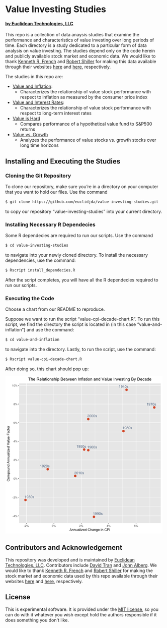 # Value Investing Studies
#### [by Euclidean Technologies, LLC](http://www.euclidean.com)

This repo is a collection of data anaysis studies that examine the performance and characteristics of value investing over long periods of time. Each directory is a study dedicated to a particular form of data analysis on value investing. The studies depend only on the code herein and publicly available stock market and economic data. We would like to thank [Kenneth R. French](http://mba.tuck.dartmouth.edu/pages/faculty/ken.french/) and [Robert Shiller](http://www.econ.yale.edu/~shiller/) for making this data available through their websites [here](http://mba.tuck.dartmouth.edu/pages/faculty/ken.french/data_library.html#Research) and [here](http://www.econ.yale.edu/~shiller/data.htm), respectively. 

The studies in this repo are:
- [Value and Inflation](https://github.com/euclidjda/value-investing-studies/tree/master/value-and-inflation): 
	- Characterizes the relationship of value stock performance with respect to inflation as measured by the consumer price index
- [Value and Interest Rates](https://github.com/euclidjda/value-investing-studies/tree/master/value-and-interest-rates):
	- Characterizes the relationship of value stock performance with respect to long-term interest rates 
- [Value is Hard](https://github.com/euclidjda/value-investing-studies/tree/master/value-is-hard)
	- Compares performance of a hypothetical value fund to S&P500 returns
- [Value vs. Growth](https://github.com/euclidjda/value-investing-studies/tree/master/value-vs-growth)
	- Analyzes the performance of value stocks vs. growth stocks over long time horizons

## Installing and Executing the Studies

### Cloning the Git Repository

To clone our repository, make sure you’re in a directory on your computer that you want to hold our files. Use the command 

```bash
$ git clone https://github.com/euclidjda/value-investing-studies.git
```

to copy our repository “value-investing-studies” into your current directory. 

### Installing Necessary R Dependecies 

Some R dependecies are required to run our scripts. Use the command 

```bash 
$ cd value-investing-studies
``` 

to navigate into your newly cloned directory. To install the necessary dependencies, use the command: 

```bash 
$ Rscript install_dependecies.R
``` 

After the script completes, you will have all the R dependecies required to run our scripts. 

### Executing the Code

Choose a chart from our README to reproduce.

Suppose we want to run the script “value-cpi-decade-chart.R”. To run this script, we find the directory the script is located in (in this case “value-and-inflation”) and use the command: 

```bash
$ cd value-and-inflation
```

to navigate into the directory. Lastly, to run the script, use the command: 

```bash 
$ Rscript value-cpi-decade-chart.R
```

After doing so, this chart should pop up:  

![alt text](/value-and-inflation/value-cpi-decade-chart.png)


## Contributors and Acknowledgement

This repository was developed and is maintained by [Euclidean Technologies, LLC](http://www.euclidean.com/). Contributors include [David Tran](http://github.com/dtran24) and [John Alberg](http://github.com/euclidjda). We would like to thank [Kenneth R. French](http://mba.tuck.dartmouth.edu/pages/faculty/ken.french/) and [Robert Shiller](http://www.econ.yale.edu/~shiller/) for making the stock market and economic data used by this repo available through their websites [here](http://mba.tuck.dartmouth.edu/pages/faculty/ken.french/data_library.html#Research) and [here](http://www.econ.yale.edu/~shiller/data.htm), respectively. 

## License 

This is experimental software. It is provided under the [MIT license][mit], so you can do with it whatever you wish except hold the authors responsible if it does something you don't like.

[mit]: http://www.opensource.org/licenses/mit-license.php
